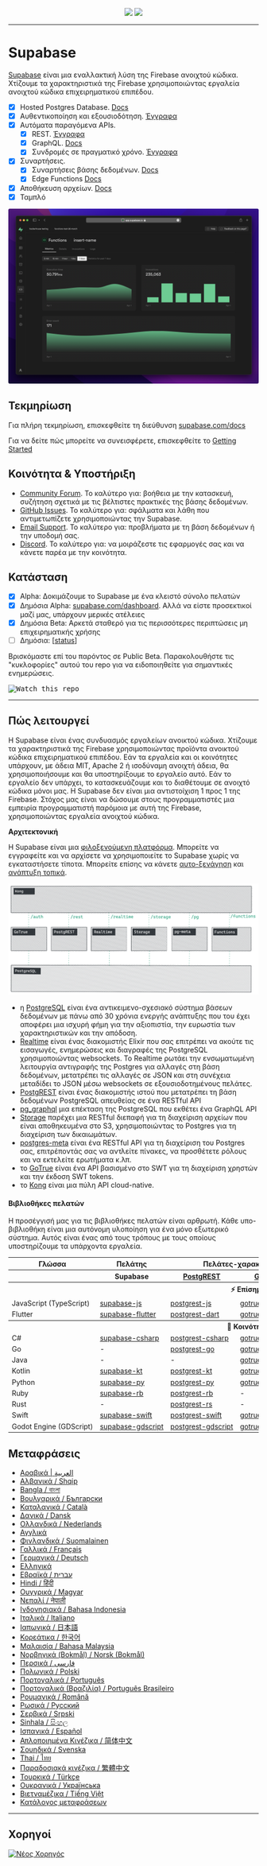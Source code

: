 <p align="center">
<img src="https://user-images.githubusercontent.com/8291514/213727234-cda046d6-28c6-491a-b284-b86c5cede25d.png#gh-light-mode-only">
<img src="https://user-images.githubusercontent.com/8291514/213727225-56186826-bee8-43b5-9b15-86e839d89393.png#gh-dark-mode-only">
</p>

---

# Supabase

[Supabase](https://supabase.com) είναι μια εναλλακτική λύση της Firebase ανοιχτού κώδικα. Χτίζουμε τα χαρακτηριστικά της Firebase χρησιμοποιώντας εργαλεία ανοιχτού κώδικα επιχειρηματικού επιπέδου.

- [x] Hosted Postgres Database. [Docs](https://supabase.com/docs/guides/database)
- [x] Αυθεντικοποίηση και εξουσιοδότηση. [Έγγραφα](https://supabase.com/docs/guides/auth)
- [x] Αυτόματα παραγόμενα APIs.
  - [x] REST. [Έγγραφα](https://supabase.com/docs/guides/api#rest-api-overview)
  - [x] GraphQL. [Docs](https://supabase.com/docs/guides/api#graphql-api-overview)
  - [x] Συνδρομές σε πραγματικό χρόνο. [Έγγραφα](https://supabase.com/docs/guides/api#realtime-api-overview)
- [x] Συναρτήσεις.
  - [x] Συναρτήσεις βάσης δεδομένων. [Docs](https://supabase.com/docs/guides/database/functions)
  - [x] Edge Functions [Docs](https://supabase.com/docs/guides/functions)
- [x] Αποθήκευση αρχείων. [Docs](https://supabase.com/docs/guides/storage)
- [x] Ταμπλό

![Supabase Dashboard](https://raw.githubusercontent.com/supabase/supabase/master/apps/www/public/images/github/supabase-dashboard.png)

## Τεκμηρίωση

Για πλήρη τεκμηρίωση, επισκεφθείτε τη διεύθυνση [supabase.com/docs](https://supabase.com/docs)

Για να δείτε πώς μπορείτε να συνεισφέρετε, επισκεφθείτε το [Getting Started](../DEVELOPERS.md)

## Κοινότητα &amp; Υποστήριξη

- [Community Forum](https://github.com/supabase/supabase/discussions). Το καλύτερο για: βοήθεια με την κατασκευή, συζήτηση σχετικά με τις βέλτιστες πρακτικές της βάσης δεδομένων.
- [GitHub Issues](https://github.com/supabase/supabase/issues). Το καλύτερο για: σφάλματα και λάθη που αντιμετωπίζετε χρησιμοποιώντας την Supabase.
- [Email Support](https://supabase.com/docs/support#business-support). Το καλύτερο για: προβλήματα με τη βάση δεδομένων ή την υποδομή σας.
- [Discord](https://discord.supabase.com). Το καλύτερο για: να μοιράζεστε τις εφαρμογές σας και να κάνετε παρέα με την κοινότητα.

## Κατάσταση

- [x] Alpha: Δοκιμάζουμε το Supabase με ένα κλειστό σύνολο πελατών
- [x] Δημόσια Alpha: [supabase.com/dashboard](https://supabase.com/dashboard). Αλλά να είστε προσεκτικοί μαζί μας, υπάρχουν μερικές ατέλειες
- [x] Δημόσια Beta: Αρκετά σταθερό για τις περισσότερες περιπτώσεις μη επιχειρηματικής χρήσης
- [ ] Δημόσια: [[status](https://supabase.com/docs/guides/getting-started/features#feature-status)]

Βρισκόμαστε επί του παρόντος σε Public Beta. Παρακολουθήστε τις "κυκλοφορίες" αυτού του repo για να ειδοποιηθείτε για σημαντικές ενημερώσεις.

<kbd><img src="https://raw.githubusercontent.com/supabase/supabase/d5f7f413ab356dc1a92075cb3cee4e40a957d5b1/web/static/watch-repo.gif" alt="Watch this repo"/></kbd>

---

## Πώς λειτουργεί

Η Supabase είναι ένας συνδυασμός εργαλείων ανοικτού κώδικα. Χτίζουμε τα χαρακτηριστικά της Firebase χρησιμοποιώντας προϊόντα ανοικτού κώδικα επιχειρηματικού επιπέδου. Εάν τα εργαλεία και οι κοινότητες υπάρχουν, με άδεια MIT, Apache 2 ή ισοδύναμη ανοιχτή άδεια, θα χρησιμοποιήσουμε και θα υποστηρίξουμε το εργαλείο αυτό. Εάν το εργαλείο δεν υπάρχει, το κατασκευάζουμε και το διαθέτουμε σε ανοιχτό κώδικα μόνοι μας. Η Supabase δεν είναι μια αντιστοίχιση 1 προς 1 της Firebase. Στόχος μας είναι να δώσουμε στους προγραμματιστές μια εμπειρία προγραμματιστή παρόμοια με αυτή της Firebase, χρησιμοποιώντας εργαλεία ανοιχτού κώδικα.

**Αρχιτεκτονική**

Η Supabase είναι μια [φιλοξενούμενη πλατφόρμα](https://supabase.com/dashboard). Μπορείτε να εγγραφείτε και να αρχίσετε να χρησιμοποιείτε το Supabase χωρίς να εγκαταστήσετε τίποτα.
Μπορείτε επίσης να κάνετε [αυτο-ξενάγηση](https://supabase.com/docs/guides/hosting/overview) και [ανάπτυξη τοπικά](https://supabase.com/docs/guides/local-development).

![Αρχιτεκτονική](https://github.com/supabase/supabase/blob/master/apps/docs/public/img/supabase-architecture.png)

- η [PostgreSQL](https://www.postgresql.org/) είναι ένα αντικειμενο-σχεσιακό σύστημα βάσεων δεδομένων με πάνω από 30 χρόνια ενεργής ανάπτυξης που του έχει αποφέρει μια ισχυρή φήμη για την αξιοπιστία, την ευρωστία των χαρακτηριστικών και την απόδοση.
- [Realtime](https://github.com/supabase/realtime) είναι ένας διακομιστής Elixir που σας επιτρέπει να ακούτε τις εισαγωγές, ενημερώσεις και διαγραφές της PostgreSQL χρησιμοποιώντας websockets. Το Realtime ρωτάει την ενσωματωμένη λειτουργία αντιγραφής της Postgres για αλλαγές στη βάση δεδομένων, μετατρέπει τις αλλαγές σε JSON και στη συνέχεια μεταδίδει το JSON μέσω websockets σε εξουσιοδοτημένους πελάτες.
- [PostgREST](http://postgrest.org/) είναι ένας διακομιστής ιστού που μετατρέπει τη βάση δεδομένων PostgreSQL απευθείας σε ένα RESTful API
- [pg_graphql](http://github.com/supabase/pg_graphql/) μια επέκταση της PostgreSQL που εκθέτει ένα GraphQL API
- [Storage](https://github.com/supabase/storage-api) παρέχει μια RESTful διεπαφή για τη διαχείριση αρχείων που είναι αποθηκευμένα στο S3, χρησιμοποιώντας το Postgres για τη διαχείριση των δικαιωμάτων.
- [postgres-meta](https://github.com/supabase/postgres-meta) είναι ένα RESTful API για τη διαχείριση του Postgres σας, επιτρέποντάς σας να αντλείτε πίνακες, να προσθέτετε ρόλους και να εκτελείτε ερωτήματα κ.λπ.
- το [GoTrue](https://github.com/netlify/gotrue) είναι ένα API βασισμένο στο SWT για τη διαχείριση χρηστών και την έκδοση SWT tokens.
- το [Kong](https://github.com/Kong/kong) είναι μια πύλη API cloud-native.

#### Βιβλιοθήκες πελατών

Η προσέγγισή μας για τις βιβλιοθήκες πελατών είναι αρθρωτή. Κάθε υπο-βιβλιοθήκη είναι μια αυτόνομη υλοποίηση για ένα μόνο εξωτερικό σύστημα. Αυτός είναι ένας από τους τρόπους με τους οποίους υποστηρίζουμε τα υπάρχοντα εργαλεία.

<table style="table-layout:fixed; white-space: nowrap;">
  <tr>
    <th>Γλώσσα</th>
    <th>Πελάτης</th>
    <th colspan="5">Πελάτες-χαρακτηριστικά (που περιλαμβάνονται στον πελάτη Supabase)</th>
  </tr>
  
  <tr>
    <th></th>
    <th>Supabase</th>
    <th><a href="https://github.com/postgrest/postgrest" target="_blank" rel="noopener noreferrer">PostgREST</a></th>
    <th><a href="https://github.com/supabase/gotrue" target="_blank" rel="noopener noreferrer">GoTrue</a></th>
    <th><a href="https://github.com/supabase/realtime" target="_blank" rel="noopener noreferrer">Realtime</a></th>
    <th><a href="https://github.com/supabase/storage-api" target="_blank" rel="noopener noreferrer">Storage</a></th>
    <th>Functions</th>
  </tr>
  <!-- TEMPLATE FOR NEW ROW -->
  <!-- START ROW
  <tr>
    <td>lang</td>
    <td><a href="https://github.com/supabase-community/supabase-lang" target="_blank" rel="noopener noreferrer">supabase-lang</a></td>
    <td><a href="https://github.com/supabase-community/postgrest-lang" target="_blank" rel="noopener noreferrer">postgrest-lang</a></td>
    <td><a href="https://github.com/supabase-community/gotrue-lang" target="_blank" rel="noopener noreferrer">gotrue-lang</a></td>
    <td><a href="https://github.com/supabase-community/realtime-lang" target="_blank" rel="noopener noreferrer">realtime-lang</a></td>
    <td><a href="https://github.com/supabase-community/storage-lang" target="_blank" rel="noopener noreferrer">storage-lang</a></td>
  </tr>
  END ROW -->
  
  <th colspan="7">⚡️ Επίσημο ⚡️</th>
  
  <tr>
    <td>JavaScript (TypeScript)</td>
    <td><a href="https://github.com/supabase/supabase-js" target="_blank" rel="noopener noreferrer">supabase-js</a></td>
    <td><a href="https://github.com/supabase/postgrest-js" target="_blank" rel="noopener noreferrer">postgrest-js</a></td>
    <td><a href="https://github.com/supabase/gotrue-js" target="_blank" rel="noopener noreferrer">gotrue-js</a></td>
    <td><a href="https://github.com/supabase/realtime-js" target="_blank" rel="noopener noreferrer">realtime-js</a></td>
    <td><a href="https://github.com/supabase/storage-js" target="_blank" rel="noopener noreferrer">storage-js</a></td>
    <td><a href="https://github.com/supabase/functions-js" target="_blank" rel="noopener noreferrer">functions-js</a></td>
  </tr>
    <tr>
    <td>Flutter</td>
    <td><a href="https://github.com/supabase/supabase-flutter" target="_blank" rel="noopener noreferrer">supabase-flutter</a></td>
    <td><a href="https://github.com/supabase/postgrest-dart" target="_blank" rel="noopener noreferrer">postgrest-dart</a></td>
    <td><a href="https://github.com/supabase/gotrue-dart" target="_blank" rel="noopener noreferrer">gotrue-dart</a></td>
    <td><a href="https://github.com/supabase/realtime-dart" target="_blank" rel="noopener noreferrer">realtime-dart</a></td>
    <td><a href="https://github.com/supabase/storage-dart" target="_blank" rel="noopener noreferrer">storage-dart</a></td>
    <td><a href="https://github.com/supabase/functions-dart" target="_blank" rel="noopener noreferrer">functions-dart</a></td>
  </tr>
  
  <th colspan="7">💚 Κοινότητα 💚</th>
  
  <tr>
    <td>C#</td>
    <td><a href="https://github.com/supabase-community/supabase-csharp" target="_blank" rel="noopener noreferrer">supabase-csharp</a></td>
    <td><a href="https://github.com/supabase-community/postgrest-csharp" target="_blank" rel="noopener noreferrer">postgrest-csharp</a></td>
    <td><a href="https://github.com/supabase-community/gotrue-csharp" target="_blank" rel="noopener noreferrer">gotrue-csharp</a></td>
    <td><a href="https://github.com/supabase-community/realtime-csharp" target="_blank" rel="noopener noreferrer">realtime-csharp</a></td>
    <td><a href="https://github.com/supabase-community/storage-csharp" target="_blank" rel="noopener noreferrer">storage-csharp</a></td>
    <td><a href="https://github.com/supabase-community/functions-csharp" target="_blank" rel="noopener noreferrer">functions-csharp</a></td>
  </tr>
  <tr>
    <td>Go</td>
    <td>-</td>
    <td><a href="https://github.com/supabase-community/postgrest-go" target="_blank" rel="noopener noreferrer">postgrest-go</a></td>
    <td><a href="https://github.com/supabase-community/gotrue-go" target="_blank" rel="noopener noreferrer">gotrue-go</a></td>
    <td>-</td>
    <td><a href="https://github.com/supabase-community/storage-go" target="_blank" rel="noopener noreferrer">storage-go</a></td>
    <td><a href="https://github.com/supabase-community/functions-go" target="_blank" rel="noopener noreferrer">functions-go</a></td>
  </tr>
  <tr>
    <td>Java</td>
    <td>-</td>
    <td>-</td>
    <td><a href="https://github.com/supabase-community/gotrue-java" target="_blank" rel="noopener noreferrer">gotrue-java</a></td>
    <td>-</td>
    <td><a href="https://github.com/supabase-community/storage-java" target="_blank" rel="noopener noreferrer">storage-java</a></td>
    <td>-</td>
  </tr>
  <tr>
    <td>Kotlin</td>
    <td><a href="https://github.com/supabase-community/supabase-kt" target="_blank" rel="noopener noreferrer">supabase-kt</a></td>
    <td><a href="https://github.com/supabase-community/supabase-kt/tree/master/Postgrest" target="_blank" rel="noopener noreferrer">postgrest-kt</a></td>
    <td><a href="https://github.com/supabase-community/supabase-kt/tree/master/GoTrue" target="_blank" rel="noopener noreferrer">gotrue-kt</a></td>
    <td><a href="https://github.com/supabase-community/supabase-kt/tree/master/Realtime" target="_blank" rel="noopener noreferrer">realtime-kt</a></td>
    <td><a href="https://github.com/supabase-community/supabase-kt/tree/master/Storage" target="_blank" rel="noopener noreferrer">storage-kt</a></td>
    <td><a href="https://github.com/supabase-community/supabase-kt/tree/master/Functions" target="_blank" rel="noopener noreferrer">functions-kt</a></td>
  </tr>
  <tr>
    <td>Python</td>
    <td><a href="https://github.com/supabase-community/supabase-py" target="_blank" rel="noopener noreferrer">supabase-py</a></td>
    <td><a href="https://github.com/supabase-community/postgrest-py" target="_blank" rel="noopener noreferrer">postgrest-py</a></td>
    <td><a href="https://github.com/supabase-community/gotrue-py" target="_blank" rel="noopener noreferrer">gotrue-py</a></td>
    <td><a href="https://github.com/supabase-community/realtime-py" target="_blank" rel="noopener noreferrer">realtime-py</a></td>
    <td><a href="https://github.com/supabase-community/storage-py" target="_blank" rel="noopener noreferrer">storage-py</a></td>
    <td><a href="https://github.com/supabase-community/functions-py" target="_blank" rel="noopener noreferrer">functions-py</a></td>
  </tr>
  <tr>
    <td>Ruby</td>
    <td><a href="https://github.com/supabase-community/supabase-rb" target="_blank" rel="noopener noreferrer">supabase-rb</a></td>
    <td><a href="https://github.com/supabase-community/postgrest-rb" target="_blank" rel="noopener noreferrer">postgrest-rb</a></td>
    <td>-</td>
    <td>-</td>
    <td>-</td>
    <td>-</td>
  </tr>
  <tr>
    <td>Rust</td>
    <td>-</td>
    <td><a href="https://github.com/supabase-community/postgrest-rs" target="_blank" rel="noopener noreferrer">postgrest-rs</a></td>
    <td>-</td>
    <td>-</td>
    <td>-</td>
    <td>-</td>
  </tr>
  <tr>
    <td>Swift</td>
    <td><a href="https://github.com/supabase-community/supabase-swift" target="_blank" rel="noopener noreferrer">supabase-swift</a></td>
    <td><a href="https://github.com/supabase-community/postgrest-swift" target="_blank" rel="noopener noreferrer">postgrest-swift</a></td>
    <td><a href="https://github.com/supabase-community/gotrue-swift" target="_blank" rel="noopener noreferrer">gotrue-swift</a></td>
    <td><a href="https://github.com/supabase-community/realtime-swift" target="_blank" rel="noopener noreferrer">realtime-swift</a></td>
    <td><a href="https://github.com/supabase-community/storage-swift" target="_blank" rel="noopener noreferrer">storage-swift</a></td>
    <td><a href="https://github.com/supabase-community/functions-swift" target="_blank" rel="noopener noreferrer">functions-swift</a></td>
  </tr>
  <tr>
    <td>Godot Engine (GDScript)</td>
    <td><a href="https://github.com/supabase-community/godot-engine.supabase" target="_blank" rel="noopener noreferrer">supabase-gdscript</a></td>
    <td><a href="https://github.com/supabase-community/postgrest-gdscript" target="_blank" rel="noopener noreferrer">postgrest-gdscript</a></td>
    <td><a href="https://github.com/supabase-community/gotrue-gdscript" target="_blank" rel="noopener noreferrer">gotrue-gdscript</a></td>
    <td><a href="https://github.com/supabase-community/realtime-gdscript" target="_blank" rel="noopener noreferrer">realtime-gdscript</a></td>
    <td><a href="https://github.com/supabase-community/storage-gdscript" target="_blank" rel="noopener noreferrer">storage-gdscript</a></td>
    <td><a href="https://github.com/supabase-community/functions-gdscript" target="_blank" rel="noopener noreferrer">functions-gdscript</a></td>
  </tr>
  
</table>

<!--- Remove this list if you're translating to another language, it's hard to keep updated across multiple files-->
<!--- Keep only the link to the list of translation files-->

## Μεταφράσεις

- [Αραβικά | العربية](/i18n/README.ar.md)
- [Αλβανικά / Shqip](/i18n/README.sq.md)
- [Bangla / বাংলা](/i18n/README.bn.md)
- [Βουλγαρικά / Български](/i18n/README.bg.md)
- [Καταλανικά / Català](/i18n/README.ca.md)
- [Δανικά / Dansk](/i18n/README.da.md)
- [Ολλανδικά / Nederlands](/i18n/README.nl.md)
- [Αγγλικά](https://github.com/supabase/supabase)
- [Φινλανδικά / Suomalainen](/i18n/README.fi.md)
- [Γαλλικά / Français](/i18n/README.fr.md)
- [Γερμανικά / Deutsch](/i18n/README.de.md)
- [Ελληνικά](/i18n/README.gr.md)
- [Εβραϊκά / עברית](/i18n/README.he.md)
- [Hindi / हिंदी](/i18n/README.hi.md)
- [Ουγγρικά / Magyar](/i18n/README.hu.md)
- [Νεπαλί / नेपाली](/i18n/README.ne.md)
- [Ινδονησιακά / Bahasa Indonesia](/i18n/README.id.md)
- [Ιταλικά / Italiano](/i18n/README.it.md)
- [Ιαπωνικά / 日本語](/i18n/README.jp.md)
- [Κορεάτικα / 한국어](/i18n/README.ko.md)
- [Μαλαισία / Bahasa Malaysia](/i18n/README.ms.md)
- [Νορβηγικά (Bokmål) / Norsk (Bokmål)](/i18n/README.nb-no.md)
- [Περσικά / فارسی](/i18n/README.fa.md)
- [Πολωνικά / Polski](/i18n/README.pl.md)
- [Πορτογαλικά / Português](/i18n/README.pt.md)
- [Πορτογαλικά (Βραζιλία) / Português Brasileiro](/i18n/README.pt-br.md)
- [Ρουμανικά / Română](/i18n/README.ro.md)
- [Ρωσικά / Pусский](/i18n/README.ru.md)
- [Σερβικά / Srpski](/i18n/README.sr.md)
- [Sinhala / සිංහල](/i18n/README.si.md)
- [Ισπανικά / Español](/i18n/README.es.md)
- [Απλοποιημένα Κινέζικα / 简体中文](/i18n/README.zh-cn.md)
- [Σουηδικά / Svenska](/i18n/README.sv.md)
- [Thai / ไทย](/i18n/README.th.md)
- [Παραδοσιακά κινέζικα / 繁體中文](/i18n/README.zh-tw.md)
- [Τουρκικά / Türkçe](/i18n/README.tr.md)
- [Ουκρανικά / Українська](/i18n/README.uk.md)
- [Βιετναμέζικα / Tiếng Việt](/i18n/README.vi-vn.md)
- [Κατάλογος μεταφράσεων](/i18n/languages.md) <!--- Keep only this -->

---

## Χορηγοί

[![Νέος Χορηγός](https://user-images.githubusercontent.com/10214025/90518111-e74bbb00-e198-11ea-8f88-c9e3c1aa4b5b.png)](https://github.com/sponsors/supabase)
